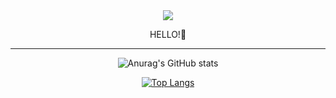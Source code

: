 <div align ="center">

<img src="https://capsule-render.vercel.app/api?type=Waving&color=black&height=200&section=center&text=SAEM-HYUN&fontSize=30" />

  HELLO!🙋

</div>
<hr>
  
<div align = "center">
  
![Anurag's GitHub stats](https://github-readme-stats.vercel.app/api?username=SaemHyun&show_icons=true&theme=graywhite)

[![Top Langs](https://github-readme-stats.vercel.app/api/top-langs/?username=SaemHyun&layout=compact)](https://github.com/SaemHyun/github-readme-stats)

</div>
